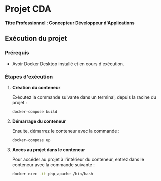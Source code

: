 # Projet CDA  
**Titre Professionnel : Concepteur Développeur d'Applications**

## Exécution du projet

### Prérequis
- Avoir Docker Desktop installé et en cours d'exécution.

### Étapes d'exécution

1. **Création du conteneur**

   Exécutez la commande suivante dans un terminal, depuis la racine du projet :
   ```bash
   docker-compose build
   ```
2. **Démarrage du conteneur**

   Ensuite, démarrez le conteneur avec la commande :
   ```bash
   docker-compose up
   ```
3. **Accès au projet dans le conteneur**

   Pour accéder au projet à l'intérieur du conteneur, entrez dans le conteneur avec la commande suivante :
   ```bash
   docker exec -it php_apache /bin/bash
   ```
   

   